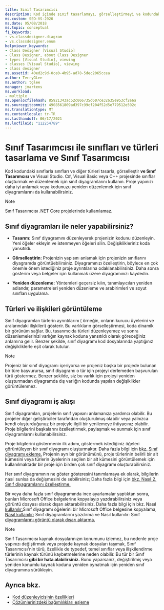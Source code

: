 ```yaml
---
title: Sınıf Tasarımcısı
description: Kod içinde sınıf tasarlamayı, görselleştirmeyi ve kodundaki diğer türleri yeniden düzenlemeyi ve Sınıf Tasarımcısı Visual Studio.
ms.custom: SEO-VS-2020
ms.date: 05/08/2018
ms.topic: conceptual
f1_keywords:
- vs.classdesigner.diagram
- vs.classdesigner.enum
helpviewer_keywords:
- Class Designer [Visual Studio]
- Class Designer, about Class Designer
- types [Visual Studio], viewing
- classes [Visual Studio], viewing
- class designer
ms.assetid: 40ed2c9d-0ce0-4b95-ad78-5dec2065ccea
author: TerryGLee
ms.author: tglee
manager: jmartens
ms.workload:
- multiple
ms.openlocfilehash: 85921343ac52c066735d607ce32635e953cf2e6a
ms.sourcegitcommit: 4908561809ad397c99cf204f52d5e779512e502c
ms.translationtype: MT
ms.contentlocale: tr-TR
ms.lasthandoff: 06/17/2021
ms.locfileid: "112254789"
---
```

# <a name="design-and-view-classes-and-types-with-class-designer"></a>Sınıf Tasarımcısı ile sınıfları ve türleri tasarlama ve Sınıf Tasarımcısı

Kod kodundaki sınıflarla sınıfları ve diğer türleri tasarla, görselleştir **ve Sınıf Tasarımcısı** ve Visual Studio. C#, Visual Basic veya C++ projesinde sınıflar oluşturmak ve düzenlemek için sınıf diyagramlarını kullanın. Proje yapınızı daha iyi anlamak veya kodunuzu yeniden düzenlemek için sınıf diyagramlarını da kullanabilirsiniz.

>[!NOTE]
>Sınıf Tasarımcısı .NET Core projelerinde kullanılamaz.

## <a name="what-you-can-do-with-class-diagrams"></a>Sınıf diyagramları ile neler yapabilirsiniz?

- **Tasarım:** Sınıf diyagramını düzenleyerek projenizin kodunu düzenleyin. Yeni öğeler ekleyin ve istenmeyen öğeleri silin. Değişiklikleriniz koda yansıtıldı.

- **Görselleştirin:** Projenizin yapısını anlamak için projenizin sınıflarını diyagramda görüntüebilirsiniz. Diyagramınızı özelleştirin, böylece en çok önemle önem istediğiniz proje ayrıntılarına odaklanabilirsiniz. Daha sonra gösterim veya belgeler için kullanmak üzere diyagramınızı kaydedin.

- **Yeniden düzenleme:** Yöntemleri geçersiz kılın, tanımlayıcıları yeniden adlandır, parametreleri yeniden düzenleme ve arabirimleri ve soyut sınıfları uygulama.

## <a name="view-types-and-relationships"></a>Türleri ve ilişkileri görüntüleme

Sınıf diyagramları türlerin ayrıntılarını ( örneğin, onların kurucu üyelerini ve aralarındaki ilişkileri) gösterir. Bu varlıkların görselleştirmesi, koda dinamik bir görünüm sağlar. Bu, tasarımcıda türleri düzenleyemez ve sonra düzenlemelerinizi varlığın kaynak koduna yansıtıldı olarak göreceğiniz anlamına gelir. Benzer şekilde, sınıf diyagramı kod dosyalarında yaptığınız değişikliklerle eşit olarak tutulur.

> [!NOTE]
> Projeniz bir sınıf diyagramı içeriyorsa ve projeniz başka bir projede bulunan bir türe başvurursa, sınıf diyagramı o tür için projeyi derlemeden başvurulan türü göstermez. Benzer şekilde, siz bu varlık için projeyi yeniden oluşturmadan diyagramda dış varlığın kodunda yapılan değişiklikler görüntülenmez.

## <a name="class-diagram-workflow"></a>Sınıf diyagramı iş akışı

Sınıf diyagramları, projelerin sınıf yapısını anlamanıza yardımcı olabilir. Bu projeler diğer geliştiriciler tarafından oluşturulmuş olabilir veya yalnızca kendi oluşturduğunuz bir projeyle ilgili bir yenilemeye ihtiyacınız olabilir. Proje bilgilerini başkalarını özelleştirmek, paylaşmak ve sunmak için sınıf diyagramlarını kullanabilirsiniz.

Proje bilgilerini göstermenin ilk adımı, göstermek istediğiniz öğeleri görüntüleyen bir sınıf diyagramı oluşturmaktır. Daha fazla bilgi için [bkz. Sınıf diyagramı ekleme.](how-to-add-class-diagrams-to-projects.md) Projenin ayrı bir görünümünü, proje türlerinin belirli bir alt kümesini veya türlerin üyelerinin seçilen bir alt kümesini görüntülemek için kullanılmaktadır bir proje için birden çok sınıf diyagramı oluşturabilirsiniz.

Her sınıf diyagramının ne göster gösteresini tanımlamaya ek olarak, bilgilerin nasıl sunlsa da değişmesini de sebilirsiniz; Daha fazla bilgi için [bkz. Nasıl 2. Sınıf diyagramlarını özelleştirme.](how-to-customize-class-diagrams.md)

Bir veya daha fazla sınıf diyagramında ince ayarlamalar yaptıktan sonra, bunları Microsoft Office belgelerine kopyalayıp yazdırabilirsiniz veya görüntü dosyası olarak dışarı aktarabilirsiniz. Daha fazla bilgi için bkz. Nasıl [kullanılır:](how-to-copy-class-diagram-elements-to-a-microsoft-office-document.md)Sınıf diyagramı öğelerini bir Microsoft Office belgesine kopyalama, [Nasıl kullanılır:](how-to-print-class-diagrams.md) Sınıf diyagramlarını yazdırma ve Nasıl kullanılır: Sınıf [diyagramlarını görüntü olarak dışarı aktarma.](how-to-export-class-diagrams-as-images.md)

> [!NOTE]
> Sınıf Tasarımcısı kaynak dosyalarınızın konumunu izlemez, bu nedenle proje yapınızı değiştirmek veya projede kaynak dosyaları taşımak, Sınıf Tasarımcısı'nin türü, özellikle de typedef, temel sınıflar veya ilişkilendirme türlerinin kaynak türünü kaybetmelerine neden olabilir. Bu tür bir Sınıf Tasarımcısı **gibi bir hata alabilirsiniz.** Bunu yaparsanız, değiştirilmiş veya yeniden konumlu kaynak kodunu yeniden oynatmak için yeniden sınıf diyagramına sürükleyin.

## <a name="see-also"></a>Ayrıca bkz.

- [Kod düzenleyicisinin özellikleri](../writing-code-in-the-code-and-text-editor.md)
- [Çözümlerinizdeki bağımlılıkları eşleme](../../modeling/map-dependencies-across-your-solutions.md)
